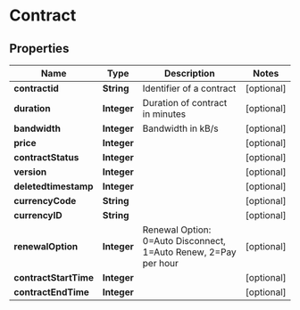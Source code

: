
# Contract

## Properties
Name | Type | Description | Notes
------------ | ------------- | ------------- | -------------
**contractid** | **String** | Identifier of a contract |  [optional]
**duration** | **Integer** | Duration of contract in minutes |  [optional]
**bandwidth** | **Integer** | Bandwidth in kB/s |  [optional]
**price** | **Integer** |  |  [optional]
**contractStatus** | **Integer** |  |  [optional]
**version** | **Integer** |  |  [optional]
**deletedtimestamp** | **Integer** |  |  [optional]
**currencyCode** | **String** |  |  [optional]
**currencyID** | **String** |  |  [optional]
**renewalOption** | **Integer** | Renewal Option: 0&#x3D;Auto Disconnect, 1&#x3D;Auto Renew, 2&#x3D;Pay per hour |  [optional]
**contractStartTime** | **Integer** |  |  [optional]
**contractEndTime** | **Integer** |  |  [optional]



